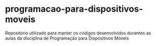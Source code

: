 # programacao-para-dispositivos-moveis
Repositório utilizado para manter os códigos desenvolvidos durantes as aulas da disciplina de Programação para Dispositivos Móveis

